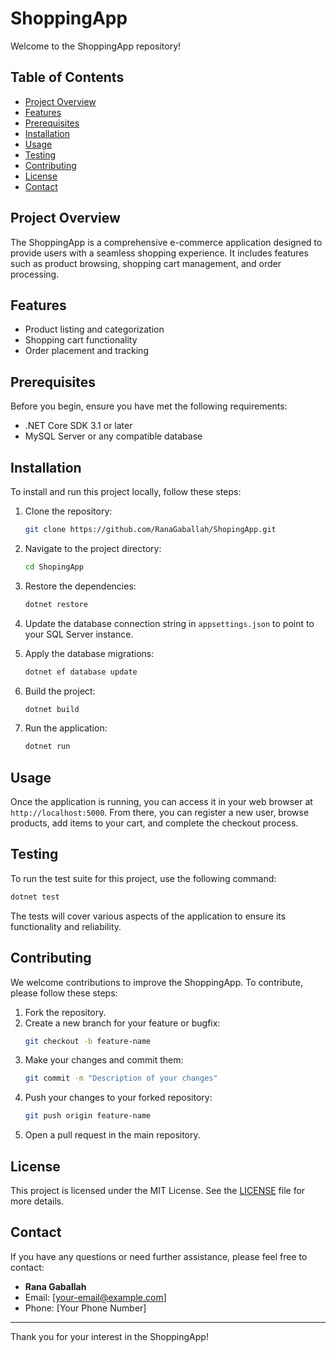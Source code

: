 # ShoppingApp

Welcome to the ShoppingApp repository!

## Table of Contents

- [Project Overview](#project-overview)
- [Features](#features)
- [Prerequisites](#prerequisites)
- [Installation](#installation)
- [Usage](#usage)
- [Testing](#testing)
- [Contributing](#contributing)
- [License](#license)
- [Contact](#contact)

## Project Overview

The ShoppingApp is a comprehensive e-commerce application designed to provide users with a seamless shopping experience. It includes features such as product browsing, shopping cart management, and order processing.

## Features

- Product listing and categorization
- Shopping cart functionality
- Order placement and tracking

## Prerequisites

Before you begin, ensure you have met the following requirements:

- .NET Core SDK 3.1 or later
- MySQL Server or any compatible database

## Installation

To install and run this project locally, follow these steps:

1. Clone the repository:
    ```bash
    git clone https://github.com/RanaGaballah/ShopingApp.git
    ```

2. Navigate to the project directory:
    ```bash
    cd ShopingApp
    ```

3. Restore the dependencies:
    ```bash
    dotnet restore
    ```

4. Update the database connection string in `appsettings.json` to point to your SQL Server instance.

5. Apply the database migrations:
    ```bash
    dotnet ef database update
    ```

6. Build the project:
    ```bash
    dotnet build
    ```

7. Run the application:
    ```bash
    dotnet run
    ```

## Usage

Once the application is running, you can access it in your web browser at `http://localhost:5000`. From there, you can register a new user, browse products, add items to your cart, and complete the checkout process.

## Testing

To run the test suite for this project, use the following command:

```bash
dotnet test
```

The tests will cover various aspects of the application to ensure its functionality and reliability.

## Contributing

We welcome contributions to improve the ShoppingApp. To contribute, please follow these steps:

1. Fork the repository.
2. Create a new branch for your feature or bugfix:
    ```bash
    git checkout -b feature-name
    ```
3. Make your changes and commit them:
    ```bash
    git commit -m "Description of your changes"
    ```
4. Push your changes to your forked repository:
    ```bash
    git push origin feature-name
    ```
5. Open a pull request in the main repository.

## License

This project is licensed under the MIT License. See the [LICENSE](LICENSE) file for more details.

## Contact

If you have any questions or need further assistance, please feel free to contact:

- **Rana Gaballah**
- Email: [your-email@example.com]
- Phone: [Your Phone Number]

---

Thank you for your interest in the ShoppingApp!

